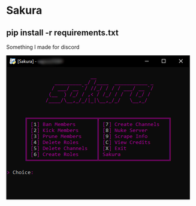 # Sakura
pip install -r requirements.txt
------------
<p> Something I made for discord </p>
<img src="2Sak.png" alt="" href="#">
